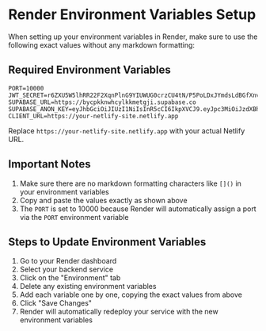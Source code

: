 # Render Environment Variables Setup

When setting up your environment variables in Render, make sure to use the following exact values without any markdown formatting:

## Required Environment Variables

```
PORT=10000
JWT_SECRET=r6ZXU5W5lhRR22F2XqnPlnG9YIUWUG0crzCU4tN/P5PoLDxJYmdsLdBGfXnvdpW+I2Q6KCIpe1ugYVtGk2AY/g==
SUPABASE_URL=https://bycpkknwhcylkkmetgji.supabase.co
SUPABASE_ANON_KEY=eyJhbGciOiJIUzI1NiIsInR5cCI6IkpXVCJ9.eyJpc3MiOiJzdXBhYmFzZSIsInJlZiI6ImJ5Y3Bra253aGN5bGtrbWV0Z2ppIiwicm9sZSI6ImFub24iLCJpYXQiOjE3NDUxNTE3NDUsImV4cCI6MjA2MDcyNzc0NX0.hhvoa2j_EowvjCqcHgIF5IyTOy6GyiIAT6AIc1vlbjY
CLIENT_URL=https://your-netlify-site.netlify.app
```

Replace `https://your-netlify-site.netlify.app` with your actual Netlify URL.

## Important Notes

1. Make sure there are no markdown formatting characters like `[]()` in your environment variables
2. Copy and paste the values exactly as shown above
3. The `PORT` is set to 10000 because Render will automatically assign a port via the `PORT` environment variable

## Steps to Update Environment Variables

1. Go to your Render dashboard
2. Select your backend service
3. Click on the "Environment" tab
4. Delete any existing environment variables
5. Add each variable one by one, copying the exact values from above
6. Click "Save Changes"
7. Render will automatically redeploy your service with the new environment variables
